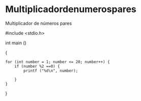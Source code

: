 # Multiplicadordenumerospares
Multiplicador de números pares 


#include <stdio.h>

int main ()

{
	
	for (int number = 1; number <= 20; number++) {
		if (number %2 ==0) {
			printf ("%d\n", number);
			
		}
	}
}
